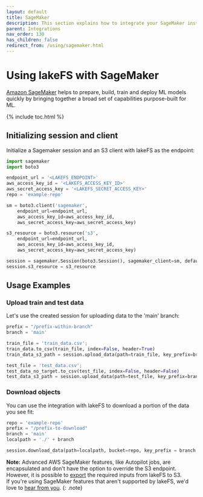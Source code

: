 ```yaml
---
layout: default
title: SageMaker
description: This section explains how to integrate your SageMaker installation to work with lakeFS.
parent: Integrations
nav_order: 130
has_children: false
redirect_from: /using/sagemaker.html
---
```


# Using lakeFS with SageMaker 
[Amazon SageMaker](https://aws.amazon.com/sagemaker/) helps to prepare, build, train and deploy ML models quickly by bringing together a broad set of capabilities purpose-built for ML.

{% include toc.html %}

## Initializing session and client

Initialize a Sagemaker session and an S3 client with lakeFS as the endpoint:
```python
import sagemaker
import boto3

endpoint_url = '<LAKEFS_ENDPOINT>'
aws_access_key_id = '<LAKEFS_ACCESS_KEY_ID>'
aws_secret_access_key = '<LAKEFS_SECRET_ACCESS_KEY>'
repo = 'example-repo'

sm = boto3.client('sagemaker',
    endpoint_url=endpoint_url,
    aws_access_key_id=aws_access_key_id,
    aws_secret_access_key=aws_secret_access_key)

s3_resource = boto3.resource('s3',
    endpoint_url=endpoint_url,
    aws_access_key_id=aws_access_key_id,
    aws_secret_access_key=aws_secret_access_key)

session = sagemaker.Session(boto3.Session(), sagemaker_client=sm, default_bucket=repo)
session.s3_resource = s3_resource
```

## Usage Examples

### Upload train and test data

Let's use the created session for uploading data to the 'main' branch:

```python
prefix = "/prefix-within-branch"
branch = 'main'

train_file = 'train_data.csv';
train_data.to_csv(train_file, index=False, header=True)
train_data_s3_path = session.upload_data(path=train_file, key_prefix=branch + prefix + "/train")

test_file = 'test_data.csv';
test_data_no_target.to_csv(test_file, index=False, header=False)
test_data_s3_path = session.upload_data(path=test_file, key_prefix=branch + prefix + "/test")
```

### Download objects

You can use the integration with lakeFS to download a portion of the data you see fit:
 
```python
repo = 'example-repo'
prefix = "/prefix-to-download"
branch = 'main'
localpath = './' + branch

session.download_data(path=localpath, bucket=repo, key_prefix = branch + prefix)
```

**Note:**
Advanced AWS SageMaker features, like Autopilot jobs, are encapsulated and don't have the option to override the S3 endpoint.
However, it is possible to [export](../howto/export.md) the required inputs from lakeFS to S3.
<br/>If you're using SageMaker features that aren't supported by lakeFS, we'd love to [hear from you](https://join.slack.com/t/lakefs/shared_invite/zt-ks1fwp0w-bgD9PIekW86WF25nE_8_tw).
{: .note}
